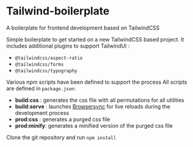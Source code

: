 # Tailwind-boilerplate
A boilerplate for frontend development based on TailwindCSS

Simple boilerplate to get started on a new TailwindCSS based project. It includes additional plugins to support TailwindUI :
* `@tailwindcss/aspect-ratio`
* `@tailwindcss/forms`
* `@tailwindcss/typography`

Various npm scripts have been defined to support the process 
All scripts are defined in `package.json`:
* __build:css__ : generates the css file with all permutations for all utilities
* __build:serve__ : launches [Browsersync](https://browsersync.io/) for live reloads during the development process
* __prod:css__ : generates a purged css file
* __prod:minify__: generates a minified version of the purged css file

Clone the git repository and run `npm install` 